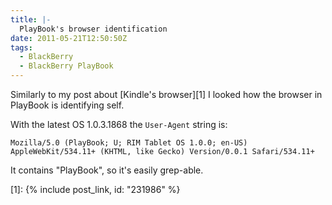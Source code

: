 ```yaml
---
title: |-
  PlayBook's browser identification
date: 2011-05-21T12:50:50Z
tags:
  - BlackBerry
  - BlackBerry PlayBook
---
```

Similarly to my post about [Kindle's browser][1] I looked how the browser in PlayBook is identifying self.

With the latest OS 1.0.3.1868 the `User-Agent` string is:

```text
Mozilla/5.0 (PlayBook; U; RIM Tablet OS 1.0.0; en-US) AppleWebKit/534.11+ (KHTML, like Gecko) Version/0.0.1 Safari/534.11+
```

It contains "PlayBook", so it's easily grep-able.

[1]: {% include post_link, id: "231986" %}